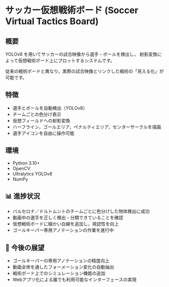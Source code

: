 # サッカー仮想戦術ボード (Soccer Virtual Tactics Board)

## 概要
YOLOv8 を用いてサッカーの試合映像から選手・ボールを検出し，
射影変換によって仮想戦術ボード上にプロットするシステムです。

従来の戦術ボードと異なり，実際の試合映像とリンクした戦術の「見える化」が可能です。

## 特徴
- 選手とボールを自動検出（YOLOv8）
- チームごとの色分け表示
- 仮想フィールドへの射影変換
- ハーフライン，ゴールエリア，ペナルティエリア，センターサークルを描画
- 選手アイコンを自由に操作可能



## 環境
- Python 3.10+
- OpenCV
- Ultralytics YOLOv8
- NumPy


## 📊 進捗状況
- バルセロナ／ドルトムントのチームごとに色分けした物体検出に成功  
- 動画中の選手を正しく検出・分類できていることを確認  
- 仮想戦術ボードに細かい白線を追加し，視認性を向上  
- ゴールキーパー専用アノテーションの作業を進行中  

## 🚀 今後の展望
- ゴールキーパーの専用アノテーションの精度向上  
- 動画全体を通したフォーメーション変化の自動抽出  
- 戦術ボード上でのシミュレーション機能の追加  
- Webアプリ化による誰でも利用可能なインターフェースの実現  
